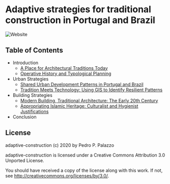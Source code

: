 ---
---

# Adaptive strategies for traditional construction in Portugal and Brazil

![Website](https://github.com/dmcpatrimonio/adaptive-construction/workflows/Website/badge.svg)

## Table of Contents

- Introduction
  - [A Place for Architectural Traditions Today](https://dmcpatrimonio.github.io/arqtrad/6enanparq-intro/)
  - [Operative History and Typological Planning](https://github.com/dmcpatrimonio/tipo_ecletismo)
- Urban Strategies
  - [Shared Urban Development Patterns in Portugal and Brazil](https://dmcpatrimonio.github.io/urb_saberes/pip19.html)
  - [Tradition Meets Technology: Using GIS to Identify Resilient Patterns](http://link.springer.com/10.1007/978-3-319-57937-5_126)
- Building Strategies
  - [Modern Building, Traditional Architecture: The Early 20th Century](https://github.com/dmcpatrimonio/modconstr)
  - [Appropriating Islamic Heritage: Culturalist and Hygienist Justifications](https://neoarabe.hcommons.org)
- Conclusion

## License

adaptive-construction (c) 2020 by Pedro P. Palazzo

adaptive-construction is licensed under a
Creative Commons Attribution 3.0 Unported License.

You should have received a copy of the license along with this
work.  If not, see <http://creativecommons.org/licenses/by/3.0/>.
